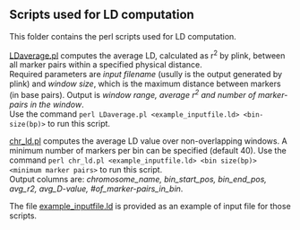 ## Scripts used for LD computation

This folder contains the perl scripts used for LD computation. <br />

[LDaverage.pl](LDaverage.pl) computes the average LD, calculated as r<sup>2</sup> by plink, between all marker pairs within a specified physical distance.<br />
Required parameters are <em>input filename</em> (usully is the output generated by plink) and <em>window size</em>, which is the maximum distance between markers (in base pairs). Output is <em>window range, average r<sup>2</sup> and number of marker-pairs in the window</em>.<br />
Use the command `perl LDaverage.pl <example_inputfile.ld> <bin-size(bp)>` to run this script. <br />

[chr_ld.pl](chr_ld.pl) computes the average LD value over non-overlapping windows. A minimum number of markers per bin can be specified (default 40). 
Use the command `perl chr_ld.pl <example_inputfile.ld> <bin size(bp)> <minimum marker pairs>` to run this script. <br />
Output columns are: <em>chromosome_name, bin_start_pos, bin_end_pos, avg_r2, avg_D-value, #of_marker-pairs_in_bin</em>.

The file [example_inputfile.ld](example_inputfile.ld) is provided as an example of input file for those scripts.